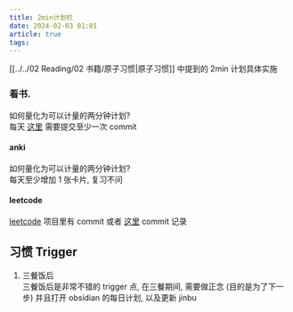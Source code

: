 ```yaml
---
title: 2min计划栏
date: 2024-02-03 01:01
article: true
tags: 
---
```


[[../../02 Reading/02 书籍/原子习惯|原子习惯]] 中提到的 2min 计划具体实施
<!-- more -->

### 看书.
如何量化为可以计量的两分钟计划?  
 每天 [这里](https://github.com/TRoYals/notes/commits/main/02%20Reading) 需要提交至少一次 commit

#### anki
如何量化为可以计量的两分钟计划?  
每天至少增加 1 张卡片, 复习不问

#### leetcode
[leetcode](https://github.com/TRoYals/leetcode/commits/main/) 项目里有 commit 或者 [这里](https://github.com/TRoYals/notes/commits/main/04%20Coding%20%26%20Tech/04%20Coding%20Ability) commit 记录

## 习惯 Trigger
1. 三餐饭后  
三餐饭后是非常不错的 trigger 点, 在三餐期间, 需要做正念 (目的是为了下一步) 并且打开 obsidian 的每日计划, 以及更新 jinbu 